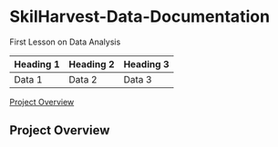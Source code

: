 # SkilHarvest-Data-Documentation
First Lesson on Data Analysis

| Heading 1 | Heading 2 | Heading 3 |
|-----------|-----------|-----------|
| Data 1 | Data 2 | Data 3 |

[Project Overview](#project-overview)



## Project Overview
